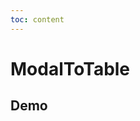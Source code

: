 ```yaml
---
toc: content
---
```


# ModalToTable

## Demo

<code src='./demos/base.tsx' title='基础使用' description='基础使用方式'></code>
